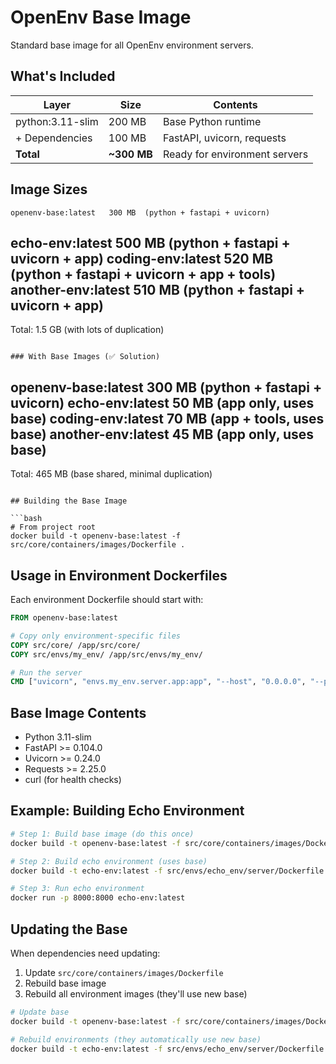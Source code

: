 # OpenEnv Base Image

Standard base image for all OpenEnv environment servers.

## What's Included

| Layer | Size | Contents |
|-------|------|----------|
| python:3.11-slim | 200 MB  | Base Python runtime |
| + Dependencies   | 100 MB  | FastAPI, uvicorn, requests |
| **Total**        | **~300 MB** | Ready for environment servers |

## Image Sizes

```
openenv-base:latest   300 MB  (python + fastapi + uvicorn)
```
echo-env:latest        500 MB  (python + fastapi + uvicorn + app)
coding-env:latest      520 MB  (python + fastapi + uvicorn + app + tools)
another-env:latest     510 MB  (python + fastapi + uvicorn + app)
---
Total: 1.5 GB (with lots of duplication)
```

### With Base Images (✅ Solution)
```
openenv-base:latest    300 MB  (python + fastapi + uvicorn)
echo-env:latest         50 MB  (app only, uses base)
coding-env:latest       70 MB  (app + tools, uses base)
another-env:latest      45 MB  (app only, uses base)
---
Total: 465 MB (base shared, minimal duplication)
```

## Building the Base Image

```bash
# From project root
docker build -t openenv-base:latest -f src/core/containers/images/Dockerfile .
```

## Usage in Environment Dockerfiles

Each environment Dockerfile should start with:

```dockerfile
FROM openenv-base:latest

# Copy only environment-specific files
COPY src/core/ /app/src/core/
COPY src/envs/my_env/ /app/src/envs/my_env/

# Run the server
CMD ["uvicorn", "envs.my_env.server.app:app", "--host", "0.0.0.0", "--port", "8000"]
```

## Base Image Contents

- Python 3.11-slim
- FastAPI >= 0.104.0
- Uvicorn >= 0.24.0
- Requests >= 2.25.0
- curl (for health checks)

## Example: Building Echo Environment

```bash
# Step 1: Build base image (do this once)
docker build -t openenv-base:latest -f src/core/containers/images/Dockerfile .

# Step 2: Build echo environment (uses base)
docker build -t echo-env:latest -f src/envs/echo_env/server/Dockerfile .

# Step 3: Run echo environment
docker run -p 8000:8000 echo-env:latest
```

## Updating the Base

When dependencies need updating:

1. Update `src/core/containers/images/Dockerfile`
2. Rebuild base image
3. Rebuild all environment images (they'll use new base)

```bash
# Update base
docker build -t openenv-base:latest -f src/core/containers/images/Dockerfile .

# Rebuild environments (they automatically use new base)
docker build -t echo-env:latest -f src/envs/echo_env/server/Dockerfile .
```
